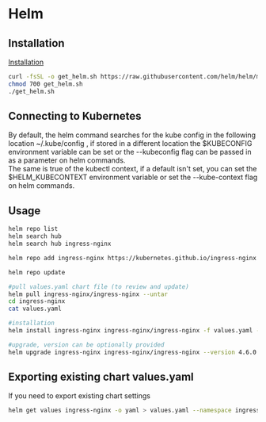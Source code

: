 # Helm

## Installation

[Installation](https://helm.sh/docs/intro/install/)
```sh
curl -fsSL -o get_helm.sh https://raw.githubusercontent.com/helm/helm/main/scripts/get-helm-3
chmod 700 get_helm.sh
./get_helm.sh
```

## Connecting to Kubernetes
By default, the helm command searches for the kube config in the following location ~/.kube/config , if stored in a different location the $KUBECONFIG environment variable can be set or the --kubeconfig flag
can be passed in as a parameter on helm commands.
<br />
The same is true of the kubectl context, if a default isn't set, you can set the $HELM_KUBECONTEXT environment variable or set the --kube-context flag on helm commands.

## Usage
```sh
helm repo list
helm search hub
helm search hub ingress-nginx

helm repo add ingress-nginx https://kubernetes.github.io/ingress-nginx

helm repo update

#pull values.yaml chart file (to review and update)
helm pull ingress-nginx/ingress-nginx --untar
cd ingress-nginx
cat values.yaml

#installation
helm install ingress-nginx ingress-nginx/ingress-nginx -f values.yaml --namespace ingress-nginx

#upgrade, version can be optionally provided
helm upgrade ingress-nginx ingress-nginx/ingress-nginx --version 4.6.0 -f values.yaml --namespace ingress-nginx
```

## Exporting existing chart values.yaml
If you need to export existing chart settings
```sh
helm get values ingress-nginx -o yaml > values.yaml --namespace ingress-nginx
```
